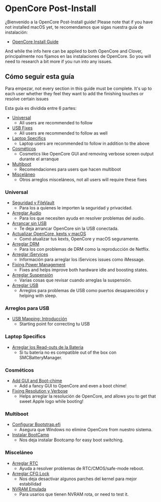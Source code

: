 # OpenCore Post-Install

¿Bienvenido a la OpenCore Post-Install guide! Please note that if you have not installed macOS yet, te recomendamos que sigas nuestra guía de instalación:

* [OpenCore Install Guide](https://inyextciones.github.io/OpenCore-Install-Guide/)

And while the info here can be applied to both OpenCore and Clover, principalmente nos fijamos en las instalaciones de OpenCore. So you will need to research a bit more if you run into any issues.

## Cómo seguir esta guía

Para empezar, not every section in this guide must be complete. It's up to each user whether they feel they want to add the finishing touches or resolve certain issues

Esta guía es dividida entre 6 partes:

* [Universal](#universal)
  * All users are recommended to follow
* [USB Fixes](#arreglos-para-usb)
  * All users are recommended to follow as well
* [Laptop Specifics](#laptop-specifics)
  * Laptop users are recommended to follow in addition to the above
* [Cosméticos](#cosméticos)
  * Cosmetics like OpenCore GUI and removing verbose screen output durante el arranque
* [Multiboot](#multiboot)
  * Recomendaciones para users que hacen multiboot
* [Misceláneo](#misceláneo)
  * Otros arreglos misceláneos, not all users will require these fixes

### Universal

* [Seguridad y FileVault](./universal/security.md)
  * Para los a quienes le importen la seguridad y privacidad.
* [Arreglar Audio](./universal/audio.md)
  * Para los que necesiten ayuda en resolver problemas del audio.
* [Arrancar sin USB](./universal/oc2hdd.md)
  * Te deja arrancar OpenCore sin la USB conectada.
* [Actualizar OpenCore, kexts y macOS](./universal/update.md)
  * Comó atualizar tus kexts, OpenCore y macOS seguramente.
* [Arreglar DRM](./universal/drm.md)
  * Para los con problemas de DRM como la reproducción de Netflix.
* [Arreglar iServices](./universal/iservices.md)
  * Información para arreglar los iServices issues como iMessage.
* [Fixing Power Management](./universal/pm.md)
  * Fixes and helps improve both hardware idle and boosting states.
* [Arreglar Suspensión](./universal/sleep.md)
  * Varias cosas que revisar cuando arreglas la suspensión.
* [Arreglar USB](./usb/README.md)
  * Arreglos para problemas de USB como puertos desaparecidos y helping with sleep.

### Arreglos para USB

* [USB Mapping: Introducción](./usb/README.md)
  * Starting point for correcting tu USB

### Laptop Specifics

* [Arreglar los Read-outs de la Batería](./laptop-specific/battery.md)
  * Si tu batería no es compatible out of the box con SMCBatteryManager.

### Cosméticos

* [Add GUI and Boot-chime](./cosmetic/gui.md)
  * Add a fancy GUI to OpenCore and even a boot chime!
* [Fixing Resolution y Verbose](./cosmetic/verbose.md)
  * Helps arreglar la resolución de OpenCore, and allows you to get that sweet Apple logo while booting!

### Multiboot 

* [Configurar Bootstrap.efi](./multiboot/bootstrap.md)
  * Asegura que Windows no elimine OpenCore from nuestro sistema.
* [Instalar BootCamp](./multiboot/bootcamp.md)
  * Nos deja instalar Bootcamp for easy boot switching.

### Misceláneo

* [Arreglar RTC](./misc/rtc.md)
  * Ayuda a resolver problemas de RTC/CMOS/safe-mode reboot.
* [Arreglar CFG Lock](./misc/msr-lock.md)
  * Nos deja desactivar algunos parches del kernel para mejor estabilidad
* [NVRAM Emulada](./misc/nvram.md)
  * Para usarios que tienen NVRAM rota, or need to test it.
